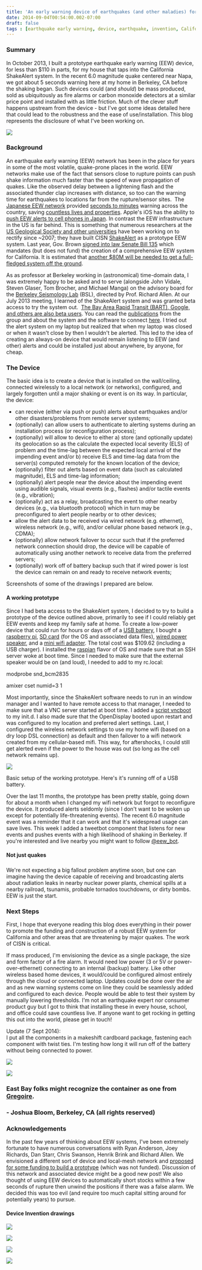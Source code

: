```yaml
---
title: 'An early warning device of earthquakes (and other maladies) for everyone'
date: 2014-09-04T00:54:00.002-07:00
draft: false
tags : [earthquake early warning, device, earthquake, invention, California, raspberry pi]
---
```


  

### Summary

In October 2013, I built a prototype earthquake early warning (EEW) device, for less than $110 in parts, for my house that taps into the California ShakeAlert system. In the recent 6.0 magnitude quake centered near Napa, we got about 5 seconds warning here at my home in Berkeley, CA before the shaking began. Such devices could (and _should_) be mass produced, sold as ubiquitously as fire alarms or carbon monoxide detectors at a similar price point and installed with as little friction. Much of the clever stuff happens upstream from the device - but I've got some ideas detailed here that could lead to the robustness and the ease of use/installation. This blog represents the disclosure of what I've been working on.

[![](http://icons.iconarchive.com/icons/position-relative/social-2/24/hackernews-icon.png)](http://news.ycombinator.com/submit)

### Background

An earthquake early warning (EEW) network has been in the place for years in some of the most volatile, quake-prone places in the world. EEW networks make use of the fact that sensors close to rupture points can push shake information much faster than the speed of wave propagation of quakes. Like the observed delay between a lightening flash and the associated thunder clap increases with distance, so too can the warning time for earthquakes to locations far from the rupture/sensor sites.  The [Japanese EEW network](http://www.jma.go.jp/jma/en/Activities/eew1.html) provided [seconds to minutes](http://en.wikipedia.org/wiki/2011_T%C5%8Dhoku_earthquake_and_tsunami#cite_note-46) warning across the country, saving [countless lives and properties](http://www.jma.go.jp/jma/en/Activities/eew2.html). Apple's iOS has the ability to [push EEW alerts to cell phones in Japan](http://support.apple.com/kb/ht5006). In contrast the EEW infrastructure in the US is far behind. This is something that numerous researchers at the [US Geological Society and other universities](http://www.cisn.org/eew/) have been working on to rectify since ~2007; they have built CISN [ShakeAlert](http://www.shakealert.org/faq/) as a prototype EEW system. Last year, Gov. Brown [signed into law Senate Bill 135](http://sd20.senate.ca.gov/news/2013-09-24-governor-jerry-brown-signs-sen-padilla-s-bill-create-california-earthquake-early-war) which mandates (but does not fund) the creation of a comprehensive EEW system for California. It is estimated that [another $80M will be needed to get a full-fledged system off the ground](http://www.shakealert.org/faq/).

  

As as professor at Berkeley working in (astronomical) time-domain data, I was extremely happy to be asked and to serve (alongside John Vidale, Steven Glaser, Tom Brocher, and Michael Manga) on the advisory board for the [Berkeley Seismology Lab](http://seismo.berkeley.edu/) (BSL), directed by Prof. Richard Allen. At our July 2013 meeting, I learned of the ShakeAlert system and was granted beta access to try the system out.  [The Bay Area Rapid Transit (BART), Google, and others are also beta users](http://www.eew.caltech.edu/research/). You can read the [publications](http://www.eew.caltech.edu/publications/index.html#shakealert) from the group and about the system and the software to connect [here](http://www.eew.caltech.edu/docs/UserDisplay_OperationsGuide_V2.3.pdf). I tried out the alert system on my laptop but realized that when my laptop was closed or when it wasn't close by then I wouldn't be alerted. This led to the idea of creating an always-on device that would remain listening to EEW (and other) alerts and could be installed just about anywhere, by anyone, for cheap.

### The Device

The basic idea is to create a device that is installed on the wall/ceiling, connected wirelessly to a local network (or networks), configured, and largely forgotten until a major shaking or event is on its way. In particular, the device:

*   can receive (either via push or push) alerts about earthquakes and/or other disasters/problems from remote server systems;
*   (optionally) can allow users to authenticate to alerting systems during an installation process (or reconfiguration process);
*   (optionally) will allow to device to either a) store (and optionally update) its geolocation so as the calculate the expected local severity (ELS) of problem and the time-lag between the expected local arrival of the impending event and/or b) receive ELS and time-lag data from the server(s) computed remotely for the known location of the device;
*   (optionally) filter out alerts based on event data (such as calculated magnitude), ELS and time-lag information;
*   (optionally) alert people near the device about the impending event using audible signals, visual events (e.g., flashes) and/or tactile events (e.g., vibration);
*   (optionally) act as a relay, broadcasting the event to other nearby devices (e.g., via bluetooth protocol) which in turn may be preconfigured to alert people nearby or to other devices;
*   allow the alert data to be received via wired network (e.g. ethernet), wireless network (e.g., wifi), and/or cellular phone based network (e.g., CDMA);
*   (optionally) allow network failover to occur such that if the preferred network connection should drop, the device will be capable of automatically using another network to receive data from the preferred servers;
*   (optionally) work off of battery backup such that if wired power is lost the device can remain on and ready to receive network events;

Screenshots of some of the drawings I prepared are below.  

#### A working prototype

Since I had beta access to the ShakeAlert system, I decided to try to build a prototype of the device outlined above, primarily to see if I could reliably get EEW events and keep my family safe at home. To create a low-power device that could run for hours or days off of a [USB battery](http://www.amazon.com/gp/product/B007WOKBRY/ref=ox_ya_os_product_refresh_T1), I bought a [raspberry pi](http://www.amazon.com/gp/product/B009SQQF9C/ref=oh_details_o00_s00_i07?ie=UTF8&psc=1), [SD card](http://www.amazon.com/gp/product/B00B7ID99I/ref=oh_details_o00_s00_i04?ie=UTF8&psc=1) (for the OS and associated data files), [wired power speaker](http://www.amazon.com/gp/product/B0082E9K7U/ref=oh_details_o00_s00_i05?ie=UTF8&psc=1), and a [mini wifi adapter](http://www.amazon.com/gp/product/B003MTTJOY/ref=oh_details_o00_s00_i03?ie=UTF8&psc=1). The total cost was $109.62 (including a USB charger). I installed the [raspian](http://www.raspbian.org/) flavor of OS and made sure that an SSH server woke at boot time. Since I needed to make sure that the external speaker would be on (and loud), I needed to add to my rc.local:

  

  

modprobe snd\_bcm2835

amixer cset numid=3 1

  

Most importantly, since the ShakeAlert software needs to run in an window manager and I wanted to have remote access to that manager, I needed to make sure that a VNC server started at boot time. I added a [script vncboot](https://drive.google.com/file/d/0BzkoULEX2bniWTVQNVJrU250eG8/edit?usp=sharing) to my init.d. I also made sure that the OpenDisplay booted upon restart and was configured to my location and preferred alert settings. Last, I configured the wireless network settings to use my home wifi (based on a dry loop DSL connection) as default and then failover to a wifi network created from my cellular-based mifi. This way, for aftershocks, I could still get alerted even if the power to the house was out (so long as the cell network remains up).

[![](http://4.bp.blogspot.com/-9lkbE_BqT_o/VAfyT9dfNQI/AAAAAAAAEO0/A5Aup-vmesA/s400/eew.png)](http://4.bp.blogspot.com/-9lkbE_BqT_o/VAfyT9dfNQI/AAAAAAAAEO0/A5Aup-vmesA/s1600/eew.png)

Basic setup of the working prototype. Here's it's running off of a USB battery.

Over the last 11 months, the prototype has been pretty stable, going down for about a month when I changed my wifi network but forgot to reconfigure the device. It produced alerts seldomly (since I don't want to be woken up except for potentially life-threatening events). The recent 6.0 magnitude event was a reminder that it can work and that it's widespread usage can save lives. This week I added a tweetbot component that listens for new events and pushes events with a high likelihood of shaking in Berkeley. If you're interested and live nearby you might want to follow [@eew\_bot](https://twitter.com/eew_bot).  
  

#### Not just quakes

### 

We're not expecting a big fallout problem anytime soon, but one can imagine having the device capable of receiving and broadcasting alerts about radiation leaks in nearby nuclear power plants, chemical spills at a nearby railroad, tsunamis, probable tornados touchdowns, or dirty bombs. EEW is just the start.

### Next Steps

First, I hope that everyone reading this blog does everything in their power to promote the funding and construction of a robust EEW system for California and other areas that are threatening by major quakes. The work of CISN is critical.  
  
If mass produced, I'm envisioning the device as a single package, the size and form factor of a fire alarm. It would need low power (3 or 5V or power-over-ethernet) connecting to an internal (backup) battery. Like other wireless based home devices, it would/could be configured almost entirely through the cloud or connected laptop. Updates could be done over the air and as new warning systems come on line they could be seamlessly added and configured to each device. People would be able to test their system by manually lowering thresholds. I'm not an earthquake expert nor consumer product guy but I got to think that installing these in every house, school, and office could save countless live. If anyone want to get rocking in getting this out into the world, please get in touch!  
  
Update (7 Sept 2014):  
I put all the components in a makeshift cardboard package, fastening each component with twist ties. I'm testing how long it will run off of the battery without being connected to power.  

[![](http://1.bp.blogspot.com/-gzif5dRMQvI/VA00SUd3QAI/AAAAAAAAEQ0/BOtqf8jCVho/s1600/IMG_1777.png)](http://1.bp.blogspot.com/-gzif5dRMQvI/VA00SUd3QAI/AAAAAAAAEQ0/BOtqf8jCVho/s1600/IMG_1777.png)

  
  

[![](http://4.bp.blogspot.com/-DXB02Qj06TU/VA00VN8MODI/AAAAAAAAEQ8/zAn2n3EcY9s/s1600/IMG_1778.png)](http://4.bp.blogspot.com/-DXB02Qj06TU/VA00VN8MODI/AAAAAAAAEQ8/zAn2n3EcY9s/s1600/IMG_1778.png)

### East Bay folks might recognize the container as one from [Gregoire](http://gregoirerestaurant.com/About).

###   

### \- Joshua Bloom, Berkeley, CA (all rights reserved)

### Acknowledgements

In the past few years of thinking about EEW systems, I've been extremely fortunate to have numerous conversations with Ryan Anderson, Joey Richards, Dan Starr, Chris Swanson, Henrik Brink and Richard Allen. We envisioned a different sort of device and local-mesh network and [proposed for some funding to build a prototype](https://drive.google.com/file/d/0BzkoULEX2bniWTVQNVJrU250eG8/edit?usp=sharing) (which was not funded). Discussion of this network and associated device might be a good new post! We also thought of using EEW devices to automatically short stocks within a few seconds of rupture then unwind the positions if there was a false alarm. We decided this was too evil (and require too much capital sitting around for potentially years) to pursue.

#### Device Invention drawings

[![](http://4.bp.blogspot.com/-CxhaseRnsQo/VAgZBu-Y4oI/AAAAAAAAEPE/-fjmGYAWsCM/s1600/eew-device-invention-sm.jpg)](http://4.bp.blogspot.com/-CxhaseRnsQo/VAgZBu-Y4oI/AAAAAAAAEPE/-fjmGYAWsCM/s1600/eew-device-invention-sm.jpg)

[![](http://1.bp.blogspot.com/-Tqj3VGcUr4w/VAgZhqCckDI/AAAAAAAAEPM/HybDLu3cs-I/s1600/eew-device-invention-sm2.jpg)](http://1.bp.blogspot.com/-Tqj3VGcUr4w/VAgZhqCckDI/AAAAAAAAEPM/HybDLu3cs-I/s1600/eew-device-invention-sm2.jpg)

  

[![](http://1.bp.blogspot.com/-1DPhAuk0CSg/VAgZiOoubpI/AAAAAAAAEPQ/JZYNoe1pxzI/s1600/eew-device-invention-sm3.jpg)](http://1.bp.blogspot.com/-1DPhAuk0CSg/VAgZiOoubpI/AAAAAAAAEPQ/JZYNoe1pxzI/s1600/eew-device-invention-sm3.jpg)

  

[![](http://3.bp.blogspot.com/-mR7CK_hc6Yo/VAgZidLTeCI/AAAAAAAAEPU/1YswY4TeoFs/s1600/eew-device-invention-sm4.jpg)](http://3.bp.blogspot.com/-mR7CK_hc6Yo/VAgZidLTeCI/AAAAAAAAEPU/1YswY4TeoFs/s1600/eew-device-invention-sm4.jpg)